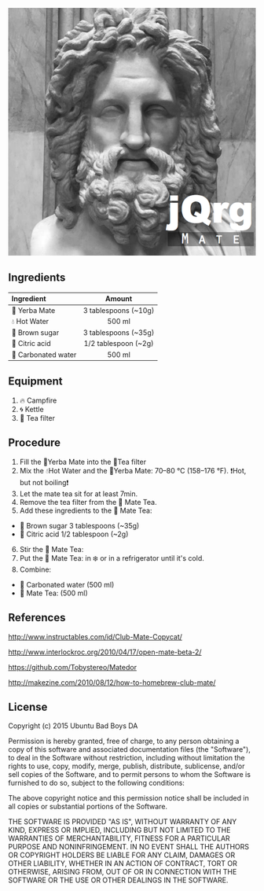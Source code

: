 ![jQrg-Mate](img/jQrg-Mate.png
   "Logo Title Text 1")

## Ingredients

| Ingredient              | Amount                    |
| :-----------------------|:-------------------------:|
| :leaves: Yerba Mate     | 3 tablespoons (~10g)      |
| :droplet: Hot Water     | 500 ml                    |
| :candy: Brown sugar     | 3 tablespoons (~35g)      |
| :lemon: Citric acid     | 1/2 tablespoon (~2g)      |
| :sake: Carbonated water | 500 ml                    |

## Equipment
1. :fire: Campfire
2. :cyclone: Kettle
3. :fork_and_knife: Tea filter

## Procedure
1. Fill the :leaves:Yerba Mate into the :fork_and_knife:Tea filter
2. Mix the :droplet:Hot Water and the :leaves:Yerba Mate: 70–80 °C (158–176 °F). :exclamation:Hot, but not boiling:exclamation:
3. Let the mate tea sit for at least 7min.
4. Remove the tea filter from the :tea: Mate Tea.
5. Add these ingredients to the :tea: Mate Tea:
  - :candy: Brown sugar 3 tablespoons (~35g)
  - :lemon: Citric acid 1/2 tablespoon (~2g)
6. Stir the :tea: Mate Tea:
7. Put the :tea: Mate Tea: in :snowflake: or in a refrigerator until it's cold.
8. Combine:
  - :sake: Carbonated water (500 ml)
  - :tea: Mate Tea: (500 ml)

## References
http://www.instructables.com/id/Club-Mate-Copycat/

http://www.interlockroc.org/2010/04/17/open-mate-beta-2/

https://github.com/Tobystereo/Matedor

http://makezine.com/2010/08/12/how-to-homebrew-club-mate/

## License
Copyright (c) 2015 Ubuntu Bad Boys DA

Permission is hereby granted, free of charge, to any person obtaining
a copy of this software and associated documentation files (the
"Software"), to deal in the Software without restriction, including
without limitation the rights to use, copy, modify, merge, publish,
distribute, sublicense, and/or sell copies of the Software, and to
permit persons to whom the Software is furnished to do so, subject to
the following conditions:

The above copyright notice and this permission notice shall be
included in all copies or substantial portions of the Software.

THE SOFTWARE IS PROVIDED "AS IS", WITHOUT WARRANTY OF ANY KIND,
EXPRESS OR IMPLIED, INCLUDING BUT NOT LIMITED TO THE WARRANTIES OF
MERCHANTABILITY, FITNESS FOR A PARTICULAR PURPOSE AND
NONINFRINGEMENT. IN NO EVENT SHALL THE AUTHORS OR COPYRIGHT HOLDERS BE
LIABLE FOR ANY CLAIM, DAMAGES OR OTHER LIABILITY, WHETHER IN AN ACTION
OF CONTRACT, TORT OR OTHERWISE, ARISING FROM, OUT OF OR IN CONNECTION
WITH THE SOFTWARE OR THE USE OR OTHER DEALINGS IN THE SOFTWARE.
